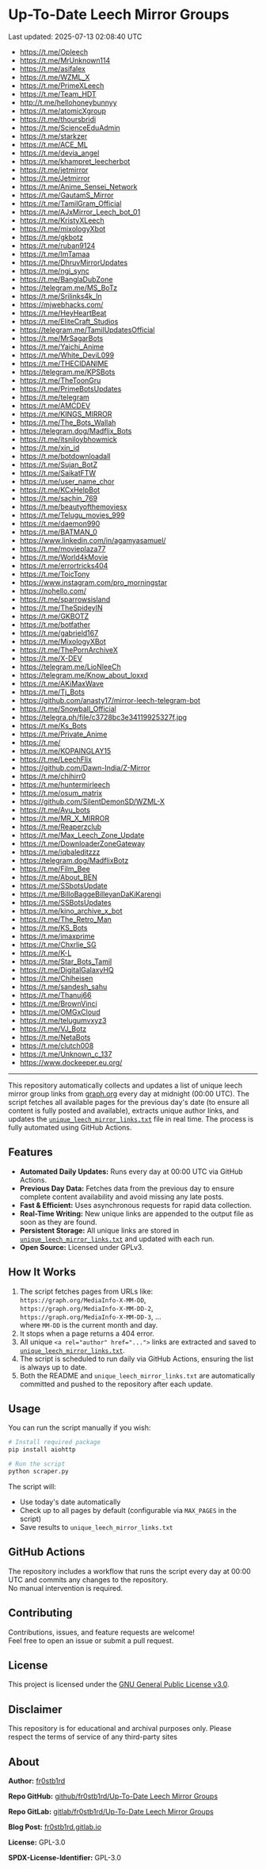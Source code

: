 # Up-To-Date Leech Mirror Groups

Last updated: 2025-07-13 02:08:40 UTC

- https://t.me/Opleech
- https://t.me/MrUnknown114
- https://t.me/asifalex
- https://t.me/WZML_X
- https://t.me/PrimeXLeech
- https://t.me/Team_HDT
- http://t.me/hellohoneybunnyy
- https://t.me/atomicXgroup
- https://t.me/thoursbridi
- https://t.me/ScienceEduAdmin
- https://t.me/starkzer
- https://t.me/ACE_ML
- https://t.me/devia_angel
- https://t.me/khampret_leecherbot
- https://t.me/jetmirror
- https://t.me/Jetmirror
- https://t.me/Anime_Sensei_Network
- https://t.me/GautamS_Mirror
- https://t.me/TamilGram_Official
- https://t.me/AJxMirror_Leech_bot_01
- https://t.me/KristyXLeech
- https://t.me/mixologyXbot
- https://t.me/gkbotz
- https://t.me/ruban9124
- https://t.me/ImTamaa
- https://t.me/DhruvMirrorUpdates
- https://t.me/ngi_sync
- https://t.me/BanglaDubZone
- https://telegram.me/MS_BoTz
- https://t.me/Srilinks4k_In
- https://mjwebhacks.com/
- https://t.me/HeyHeartBeat
- https://t.me/EliteCraft_Studios
- https://telegram.me/TamilUpdatesOfficial
- https://t.me/MrSagarBots
- https://t.me/Yaichi_Anime
- https://t.me/White_DeviL099
- https://t.me/THECIDANIME
- https://telegram.me/KPSBots
- https://t.me/TheToonGru
- https://t.me/PrimeBotsUpdates
- https://t.me/telegram
- https://t.me/AMCDEV
- https://t.me/KINGS_MIRROR
- https://t.me/The_Bots_Wallah
- https://telegram.dog/Madflix_Bots
- https://t.me/itsniloybhowmick
- https://t.me/xin_id
- https://t.me/botdownloadall
- https://t.me/Sujan_BotZ
- https://t.me/SaikatFTW
- https://t.me/user_name_chor
- https://t.me/KCxHelpBot
- https://t.me/sachin_769
- https://t.me/beautyofthemoviesx
- https://t.me/Telugu_movies_999
- https://t.me/daemon990
- https://t.me/BATMAN_0
- https://www.linkedin.com/in/agamyasamuel/
- https://t.me/movieplaza77
- https://t.me/World4kMovie
- https://t.me/errortricks404
- https://t.me/ToicTony
- https://www.instagram.com/pro_morningstar
- https://nohello.com/
- https://t.me/sparrowsisland
- https://t.me/TheSpideyIN
- https://t.me/GKBOTZ
- https://t.me/botfather
- https://t.me/gabrield167
- https://t.me/MixologyXBot
- https://t.me/ThePornArchiveX
- https://t.me/X-DEV
- https://telegram.me/LioNleeCh
- https://telegram.me/Know_about_loxxd
- https://t.me/AKiMaxWave
- https://t.me/Tj_Bots
- https://github.com/anasty17/mirror-leech-telegram-bot
- https://t.me/Snowball_Official
- https://telegra.ph/file/c3728bc3e34119925327f.jpg
- https://t.me/Ks_Bots
- https://t.me/Private_Anime
- https://t.me/
- https://t.me/KOPAINGLAY15
- https://t.me/LeechFlix
- https://github.com/Dawn-India/Z-Mirror
- https://t.me/chihirr0
- https://t.me/huntermirleech
- https://t.me/osum_matrix
- https://github.com/SilentDemonSD/WZML-X
- https://t.me/Ayu_bots
- https://t.me/MR_X_MIRROR
- https://t.me/Reaperzclub
- https://t.me/Max_Leech_Zone_Update
- https://t.me/DownloaderZoneGateway
- https://t.me/iqbaleditzzz
- https://telegram.dog/MadflixBotz
- https://t.me/Film_Bee
- https://t.me/About_BEN
- https://t.me/SSbotsUpdate
- https://t.me/BilloBaggeBilleyanDaKiKarengi
- https://t.me/SSBotsUpdates
- https://t.me/kino_archive_x_bot
- https://t.me/The_Retro_Man
- https://t.me/KS_Bots
- https://t.me/imaxprime
- https://t.me/Chxrlie_SG
- https://t.me/K-L
- https://t.me/Star_Bots_Tamil
- https://t.me/DigitalGalaxyHQ
- https://t.me/Chiheisen
- https://t.me/sandesh_sahu
- https://t.me/Thanuj66
- https://t.me/BrownVinci
- https://t.me/OMGxCloud
- https://t.me/telugumvxyz3
- https://t.me/VJ_Botz
- https://t.me/NetaBots
- https://t.me/clutch008
- https://t.me/Unknown_c_137
- https://www.dockeeper.eu.org/

---

This repository automatically collects and updates a list of unique leech mirror group links from [graph.org](https://graph.org) every day at midnight (00:00 UTC). The script fetches all available pages for the previous day's date (to ensure all content is fully posted and available), extracts unique author links, and updates the [`unique_leech_mirror_links.txt`](unique_leech_mirror_links.txt) file in real time. The process is fully automated using GitHub Actions.

## Features

- **Automated Daily Updates:** Runs every day at 00:00 UTC via GitHub Actions.
- **Previous Day Data:** Fetches data from the previous day to ensure complete content availability and avoid missing any late posts.
- **Fast & Efficient:** Uses asynchronous requests for rapid data collection.
- **Real-Time Writing:** New unique links are appended to the output file as soon as they are found.
- **Persistent Storage:** All unique links are stored in [`unique_leech_mirror_links.txt`](unique_leech_mirror_links.txt) and updated with each run.
- **Open Source:** Licensed under GPLv3.

## How It Works

1. The script fetches pages from URLs like:  
   `https://graph.org/MediaInfo-X-MM-DD`,  
   `https://graph.org/MediaInfo-X-MM-DD-2`,  
   `https://graph.org/MediaInfo-X-MM-DD-3`, ...  
   where `MM-DD` is the current month and day.
2. It stops when a page returns a 404 error.
3. All unique `<a rel="author" href="...">` links are extracted and saved to [`unique_leech_mirror_links.txt`](unique_leech_mirror_links.txt).
4. The script is scheduled to run daily via GitHub Actions, ensuring the list is always up to date.
5. Both the README and `unique_leech_mirror_links.txt` are automatically committed and pushed to the repository after each update.

## Usage

You can run the script manually if you wish:

```bash
# Install required package
pip install aiohttp

# Run the script
python scraper.py
```

The script will:
- Use today's date automatically
- Check up to all pages by default (configurable via `MAX_PAGES` in the script)
- Save results to `unique_leech_mirror_links.txt`

## GitHub Actions

The repository includes a workflow that runs the script every day at 00:00 UTC and commits any changes to the repository.  
No manual intervention is required.

## Contributing

Contributions, issues, and feature requests are welcome!  
Feel free to open an issue or submit a pull request.

## License

This project is licensed under the [GNU General Public License v3.0](LICENSE).

## Disclaimer
This repository is for educational and archival purposes only. Please respect the terms of service of any third-party sites

## About

**Author:** [fr0stb1rd](https://fr0stb1rd.gitlab.io/) 

**Repo GitHub:** [github/fr0stb1rd/Up-To-Date Leech Mirror Groups](https://github.com/b1rdfr0st/Up-To-Date-Leech-Mirror-Groups)

**Repo GitLab:** [gitlab/fr0stb1rd/Up-To-Date Leech Mirror Groups](https://gitlab.com/fr0stb1rd/up-to-date-leech-mirror-groups)

**Blog Post:**  [fr0stb1rd.gitlab.io](https://fr0stb1rd.gitlab.io/posts/up-to-date-leech-mirror-groups-automatic-telegram-group-link-collector/)

**License:** GPL-3.0

**SPDX-License-Identifier:** GPL-3.0
